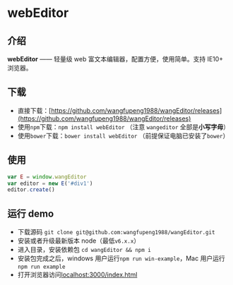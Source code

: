 
# webEditor

## 介绍

**webEditor** —— 轻量级 web 富文本编辑器，配置方便，使用简单。支持 IE10+ 浏览器。


## 下载

- 直接下载：[https://github.com/wangfupeng1988/wangEditor/releases](https://github.com/wangfupeng1988/wangEditor/releases)
- 使用`npm`下载：`npm install webEditor` （注意 `wangeditor` 全部是**小写字母**）
- 使用`bower`下载：`bower install webEditor` （前提保证电脑已安装了`bower`）


## 使用

```javascript
var E = window.wangEditor
var editor = new E('#div1')
editor.create()
```


## 运行 demo

- 下载源码 `git clone git@github.com:wangfupeng1988/wangEditor.git`
- 安装或者升级最新版本 node（最低`v6.x.x`）
- 进入目录，安装依赖包 `cd wangEditor && npm i`
- 安装包完成之后，windows 用户运行`npm run win-example`，Mac 用户运行`npm run example`
- 打开浏览器访问[localhost:3000/index.html](http://localhost:3000/index.html)